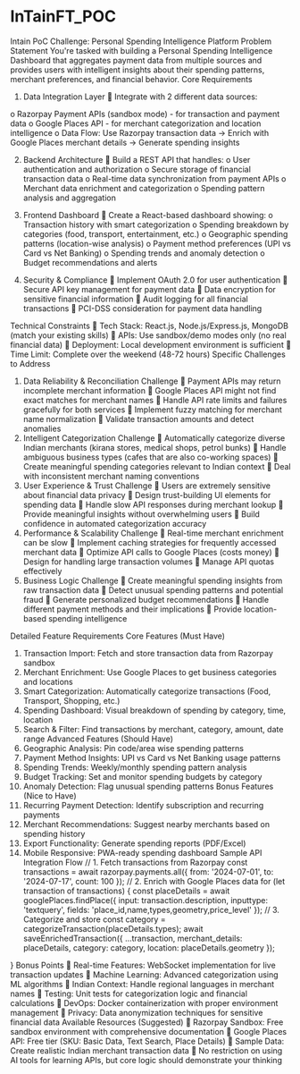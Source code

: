# InTainFT_POC


Intain PoC Challenge: Personal Spending
Intelligence Platform
Problem Statement
You're tasked with building a Personal Spending Intelligence Dashboard that
aggregates payment data from multiple sources and provides users with intelligent
insights about their spending patterns, merchant preferences, and financial behavior. Core Requirements
1. Data Integration Layer  Integrate with 2 different data sources:

o Razorpay Payment APIs (sandbox mode) - for transaction and payment
data
o Google Places API - for merchant categorization and location intelligence
o Data Flow: Use Razorpay transaction data → Enrich with Google Places
merchant details → Generate spending insights

2. Backend Architecture
 Build a REST API that handles:
o User authentication and authorization
o Secure storage of financial transaction data
o Real-time data synchronization from payment APIs
o Merchant data enrichment and categorization
o Spending pattern analysis and aggregation

3. Frontend Dashboard
 Create a React-based dashboard showing:
o Transaction history with smart categorization
o Spending breakdown by categories (food, transport, entertainment, etc.)
o Geographic spending patterns (location-wise analysis)
o Payment method preferences (UPI vs Card vs Net Banking)
o Spending trends and anomaly detection
o Budget recommendations and alerts

4. Security & Compliance
 Implement OAuth 2.0 for user authentication
 Secure API key management for payment data
 Data encryption for sensitive financial information
 Audit logging for all financial transactions
 PCI-DSS consideration for payment data handling

Technical Constraints
 Tech Stack: React.js, Node.js/Express.js, MongoDB (match your existing skills)  APIs: Use sandbox/demo modes only (no real financial data)  Deployment: Local development environment is sufficient  Time Limit: Complete over the weekend (48-72 hours)
Specific Challenges to Address
1. Data Reliability & Reconciliation Challenge
 Payment APIs may return incomplete merchant information
 Google Places API might not find exact matches for merchant names
 Handle API rate limits and failures gracefully for both services
 Implement fuzzy matching for merchant name normalization
 Validate transaction amounts and detect anomalies
2. Intelligent Categorization Challenge
 Automatically categorize diverse Indian merchants (kirana stores, medical shops, petrol bunks)  Handle ambiguous business types (cafes that are also co-working spaces)  Create meaningful spending categories relevant to Indian context  Deal with inconsistent merchant naming conventions
3. User Experience & Trust Challenge
 Users are extremely sensitive about financial data privacy
 Design trust-building UI elements for spending data
 Handle slow API responses during merchant lookup
 Provide meaningful insights without overwhelming users
 Build confidence in automated categorization accuracy
4. Performance & Scalability Challenge
 Real-time merchant enrichment can be slow
 Implement caching strategies for frequently accessed merchant data
 Optimize API calls to Google Places (costs money)  Design for handling large transaction volumes
 Manage API quotas effectively
5. Business Logic Challenge
 Create meaningful spending insights from raw transaction data
 Detect unusual spending patterns and potential fraud
 Generate personalized budget recommendations
 Handle different payment methods and their implications
 Provide location-based spending intelligence

Detailed Feature Requirements
Core Features (Must Have)
1. Transaction Import: Fetch and store transaction data from Razorpay sandbox
2. Merchant Enrichment: Use Google Places to get business categories and locations
3. Smart Categorization: Automatically categorize transactions (Food, Transport, Shopping, etc.)
4. Spending Dashboard: Visual breakdown of spending by category, time, location
5. Search & Filter: Find transactions by merchant, category, amount, date range
Advanced Features (Should Have)
1. Geographic Analysis: Pin code/area wise spending patterns
2. Payment Method Insights: UPI vs Card vs Net Banking usage patterns
3. Spending Trends: Weekly/monthly spending pattern analysis
4. Budget Tracking: Set and monitor spending budgets by category
5. Anomaly Detection: Flag unusual spending patterns
Bonus Features (Nice to Have)
1. Recurring Payment Detection: Identify subscription and recurring payments
2. Merchant Recommendations: Suggest nearby merchants based on spending
history
3. Export Functionality: Generate spending reports (PDF/Excel)
4. Mobile Responsive: PWA-ready spending dashboard
Sample API Integration Flow
// 1. Fetch transactions from Razorpay
const transactions = await razorpay.payments.all({
from: '2024-07-01',
to: '2024-07-17',
count: 100
});
// 2. Enrich with Google Places data
for (let transaction of transactions) {
const placeDetails = await googlePlaces.findPlace({
input: transaction.description,
inputtype: 'textquery',
fields: 'place_id,name,types,geometry,price_level'
});
// 3. Categorize and store
const category = categorizeTransaction(placeDetails.types);
await saveEnrichedTransaction({
...transaction,
merchant_details: placeDetails,
category: category,
location: placeDetails.geometry
});

}
Bonus Points
 Real-time Features: WebSocket implementation for live transaction updates
 Machine Learning: Advanced categorization using ML algorithms
 Indian Context: Handle regional languages in merchant names
 Testing: Unit tests for categorization logic and financial calculations
 DevOps: Docker containerization with proper environment management  Privacy: Data anonymization techniques for sensitive financial data
Available Resources (Suggested)
 Razorpay Sandbox: Free sandbox environment with comprehensive documentation
 Google Places API: Free tier (SKU: Basic Data, Text Search, Place Details)  Sample Data: Create realistic Indian merchant transaction data
 No restriction on using AI tools for learning APIs, but core logic should
demonstrate your thinking
